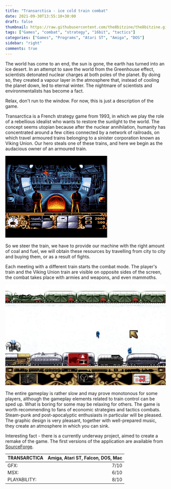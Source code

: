 ```yaml
---
title: "Transarctica - ice cold train combat"
date: 2021-09-30T13:55:10+30:00
draft: false
thumbnail: https://raw.githubusercontent.com/the8bitzine/the8bitzine.github.io/media/media/2021/transarctica_front.png
tags: ["Games", "combat", "strategy", "16bit", "tactics"]
categories: ["Games", "Programs", "Atari ST", "Amiga", "DOS"]
sidebar: "right"
comments: true
---
```


The world has come to an end, the sun is gone, the earth has turned into an ice desert. In an attempt to save the world from the Greenhouse effect, scientists detonated nuclear charges at both poles of the planet. By doing so, they created a vapour layer in the atmosphere that, instead of cooling the planet down, led to eternal winter. The nightmare of scientists and environmentalists has become a fact. 

Relax, don't run to the window. For now, this is just a description of the game.

Transarctica is a French strategy game from 1993, in which we play the role of a rebellious idealist who wants to restore the sunlight to the world. The concept seems utopian because after the nuclear annihilation, humanity has concentrated around a few cities connected by a network of railroads, on which travel armoured trains belonging to a sinister corporation known as Viking Union. Our hero steals one of these trains, and here we begin as the audacious owner of an armoured train.  
  
<img src="https://raw.githubusercontent.com/the8bitzine/the8bitzine.github.io/media/media/2021/transarctica_02.png" alt="Transarctica - Atari ST game screenshot" class="post_img_center"> 
  
So we steer the train, we have to provide our machine with the right amount of coal and fuel, we will obtain these resources by travelling from city to city and buying them, or as a result of fights.  
  
Each meeting with a different train starts the combat mode. The player's train and the Viking Union train are visible on opposite sides of the screen, the combat takes place with armies and weapons, and even mammoths.  
  
<img src="https://raw.githubusercontent.com/the8bitzine/the8bitzine.github.io/media/media/2021/transarctica_battle.jpg" alt="Transarctica - Amiga game screenshot battle" class="post_img_center">  
  
The entire gameplay is rather slow and may prove monotonous for some players, although the gameplay elements related to train control can be sped up. What is boring for some may be relaxing for others. The game is worth recommending to fans of economic strategies and tactics combats. Steam-punk and post-apocalyptic enthusiasts in particular will be pleased. The graphic design is very pleasant, together with well-prepared music, they create an atmosphere in which you can sink.  
  
Interesting fact - there is a currently underway project, aimed to create a remake of the game. The first versions of the application are available from [SourceForge](https://sourceforge.net/projects/transarctica-remake/files/).  
  
TRANSARCTICA| Amiga, Atari ST, Falcon, DOS, Mac |
------------ | -----------: |
GFX:| 7/10 |
MSX: | 6/10 |
PLAYABILITY:| 8/10|

